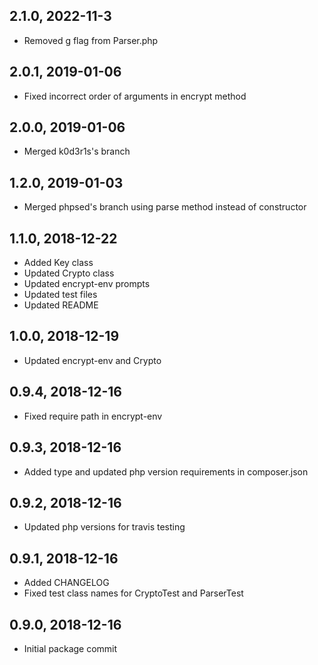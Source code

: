 ## 2.1.0, 2022-11-3
- Removed g flag from Parser.php

## 2.0.1, 2019-01-06
- Fixed incorrect order of arguments in encrypt method

## 2.0.0, 2019-01-06
- Merged k0d3r1s's branch

## 1.2.0, 2019-01-03
- Merged phpsed's branch using parse method instead of constructor

## 1.1.0, 2018-12-22
- Added Key class
- Updated Crypto class
- Updated encrypt-env prompts
- Updated test files
- Updated README

## 1.0.0, 2018-12-19
- Updated encrypt-env and Crypto

## 0.9.4, 2018-12-16
- Fixed require path in encrypt-env

## 0.9.3, 2018-12-16
- Added type and updated php version requirements in composer.json

## 0.9.2, 2018-12-16
- Updated php versions for travis testing

## 0.9.1, 2018-12-16
- Added CHANGELOG
- Fixed test class names for CryptoTest and ParserTest

## 0.9.0, 2018-12-16
- Initial package commit